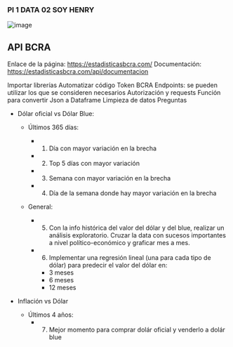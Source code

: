 ### PI 1 DATA 02 SOY HENRY
 
 ![image](https://user-images.githubusercontent.com/108296379/182138583-9011699a-f009-4454-885e-80dca182b6c8.png)
 
 
 ## API BCRA
 Enlace de la página: https://estadisticasbcra.com/
 Documentación: https://estadisticasbcra.com/api/documentacion
 
 Importar librerías
 Automatizar código
 Token BCRA
 Endpoints: se pueden utilizar los que se consideren necesarios
 Autorización y requests
 Función para convertir Json a Dataframe
 Limpieza de datos
 Preguntas
  * Dólar oficial vs Dólar Blue:
     * Últimos 365 días:
         * 1) Día con mayor variación en la brecha
         * 2) Top 5 días con mayor variación
         * 3) Semana con mayor variación en la brecha
         * 4) Día de la semana donde hay mayor variación en la brecha
 
     * General:
         * 5) Con la info histórica del valor del dólar y del blue, realizar un análisis exploratorio. Cruzar la data con sucesos importantes a nivel político-económico y graficar mes a mes.

         * 6) Implementar una regresión lineal (una para cada tipo de dólar) para predecir el valor del dólar en:
             * 3 meses
             * 6 meses
             * 12 meses
 
 * Inflación vs Dólar
     * Últimos 4 años:
         * 7) Mejor momento para comprar dolár oficial y venderlo a dolár blue